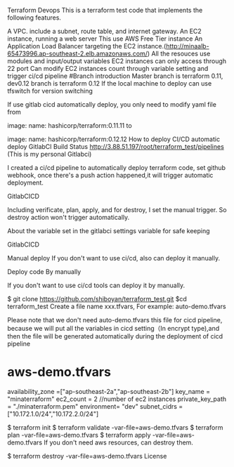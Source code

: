 Terraform Devops
This is a terraform test code that implements the following features.

A VPC. include a subnet, route table, and internet gateway.
An EC2 instance, running a web server
This use AWS Free Tier instance
An Application Load Balancer targeting the EC2 instance.(http://minaalb-65473996.ap-southeast-2.elb.amazonaws.com/)
All the resouces use modules and input/output variables
EC2 instances can only access through 22 port
Can modify EC2 instances count through variable setting and trigger ci/cd pipeline
#Branch introduction Master branch is terraform 0.11, dev0.12 branch is terraform 0.12 If the local machine to deploy can use tfswitch for version switching

If use gitlab cicd automatically deploy, you only need to modify yaml file from

 image:
  name: hashicorp/terraform:0.11.11
to

 image:
  name: hashicorp/terraform:0.12.12
How to deploy
CI/CD automatic deploy
GitlabCI Build Status
http://3.88.51.197/root/terraform_test/pipelines (This is my personal Gitlabci)

I created a ci/cd pipeline to automatically deploy terraform code, set github webhook, once there's a push action happened,it will trigger automatic deployment.

GitlabCICD

Including verificate, plan, apply, and for destroy, I set the manual trigger. So destroy action won't trigger automatically.

About the variable set in the gitlabci settings variable for safe keeping

GitlabCICD

Manual deploy
If you don't want to use ci/cd, also can deploy it manually.

Deploy code By manually

If you don't want to use ci/cd tools can deploy it by manually.

$ git clone https://github.com/shiboyan/terraform_test.git
$cd terraform_test
Create a file name xxx.tfvars, For example: auto-demo.tfvars

Please note that we don't need auto-demo.tfvars this file for cicd pipeline, because we will put all the variables in cicd setting（In encrypt type),and then the file will be generated automatically during the deployment of cicd pipeline

# aws-demo.tfvars
availability_zone =["ap-southeast-2a","ap-southeast-2b"]
key_name = "minaterraform"
ec2_count = 2 //number of ec2 instances
private_key_path = "./minaterraform.pem"
environment= "dev"
subnet_cidrs =["10.172.1.0/24","10.172.2.0/24"]

$ terraform init
$ terraform validate -var-file=aws-demo.tfvars
$ terraform plan -var-file=aws-demo.tfvars 
$ terraform apply -var-file=aws-demo.tfvars
If you don't need aws resources, can destroy them.

$ terraform destroy -var-file=aws-demo.tfvars
License

